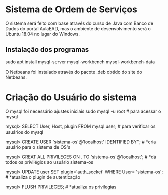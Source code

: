 # Sistema de Ordem de Serviços

O sistema será feito com base através do curso de Java com Banco de Dados do portal AulaEAD, mas o ambiente de desenvolvimento será o Ubuntu 18.04 no lugar do Windows.

## Instalação dos programas
  sudo apt install mysql-server mysql-workbench mysql-workbench-data 
  
  O Netbeans foi instalado através do pacote .deb obtido do site do Netbeans.

# Criação do Usuário do sistema
O mysql foi necessário ajustes iniciais 
sudo mysql -u root # para acessar o mysql

mysql> SELECT User, Host, plugin FROM mysql.user; # para verificar os usuários do mysql

mysql> CREATE USER 'sistema-os'@'localhost' IDENTIFIED BY''; # *cria usuário para o sistema de OS's

mysql> GREAT ALL PRIVILEGES ON *.* TO 'sistema-os'@'localhost'; # *dá todos os privilégios ao usuário sistema-os

mysql> UPDATE user SET plugin='auth_socket' WHERE User= 'sistema-os'; # *atualiza o plugin de autenticação

mysql> FLUSH PRIVILEGES; # *atualiza os privilegias

